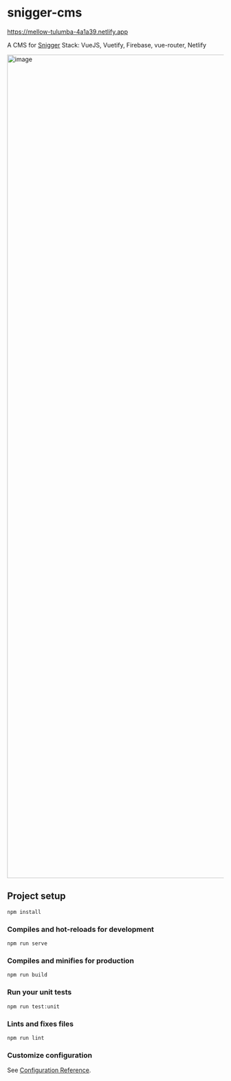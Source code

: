 # snigger-cms

https://mellow-tulumba-4a1a39.netlify.app

A CMS for [Snigger](https://apps.apple.com/tw/app/snigger/id6451387892)
Stack: VueJS, Vuetify, Firebase, vue-router, Netlify

<img width="1916" alt="image" src="https://github.com/JaynPan/snigger-cms/assets/40001097/d4066b0a-562b-430d-b82d-6273e0372037">


## Project setup
```
npm install
```

### Compiles and hot-reloads for development
```
npm run serve
```

### Compiles and minifies for production
```
npm run build
```

### Run your unit tests
```
npm run test:unit
```

### Lints and fixes files
```
npm run lint
```

### Customize configuration
See [Configuration Reference](https://cli.vuejs.org/config/).
